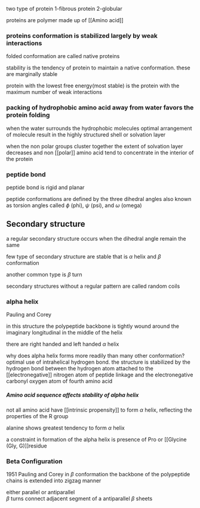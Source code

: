 
two type of protein 
 1-fibrous protein
  2-globular

proteins are polymer made up of [[Amino acid]]



### proteins conformation is stabilized largely by weak interactions

folded conformation are called native proteins

stability is the tendency of protein to maintain a native conformation. these are marginally stable

protein with the lowest free energy(most stable) is the protein with the maximum number of weak interactions 

### packing of hydrophobic amino acid away from water favors the protein folding

when the water surrounds the hydrophobic molecules optimal arrangement of molecule result in the highly structured shell or solvation layer

when the non polar groups cluster together the extent of solvation layer decreases and non [[polar]] amino acid tend to concentrate in the interior of the protein


### peptide bond

peptide bond is rigid and planar

peptide conformations are defined by the three dihedral angles also known as torsion angles called $\phi$ (phi),  $\psi$ (psi), and $\omega$ (omega) 



## Secondary structure


a regular secondary structure occurs when the dihedral angle remain the same

few type of secondary structure are stable that is $\alpha$ helix and $\beta$ conformation 

another common type is $\beta$ turn 

secondary structures without a regular pattern are called random coils

### alpha helix   

Pauling and Corey  

in this structure the polypeptide backbone is tightly wound around the imaginary longitudinal in the middle of the helix

there are right handed and left handed $\alpha$ helix 

why does alpha helix forms more readily than many other conformation?
    optimal use of intrahelical hydrogen bond. the structure is stabilized by the hydrogen bond between the hydrogen atom attached to the [[electronegative]] nitrogen atom of peptide linkage  and the electronegative carbonyl oxygen atom of fourth amino acid


##### Amino acid sequence affects stability of alpha helix

not all amino acid have [[intrinsic propensity]] to form $\alpha$ helix, reflecting the properties of the R group 

alanine shows greatest tendency to form $\alpha$ helix 

a constraint in formation of the alpha helix is presence of Pro or [[Glycine (Gly, G)]]residue



### Beta Configuration

1951 Pauling and Corey
in $\beta$ conformation the backbone of the polypeptide chains is extended into zigzag manner

either parallel or antiparallel  
$\beta$ turns connect adjacent segment of a antiparallel $\beta$ sheets   









